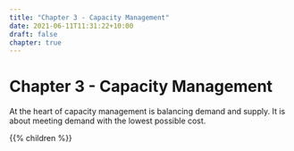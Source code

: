 ```yaml
---
title: "Chapter 3 - Capacity Management"
date: 2021-06-11T11:31:22+10:00
draft: false
chapter: true
---
```


# Chapter 3 - Capacity Management

At the heart of capacity management is balancing demand and supply. It is about meeting demand with the lowest possible cost.

{{% children  %}}